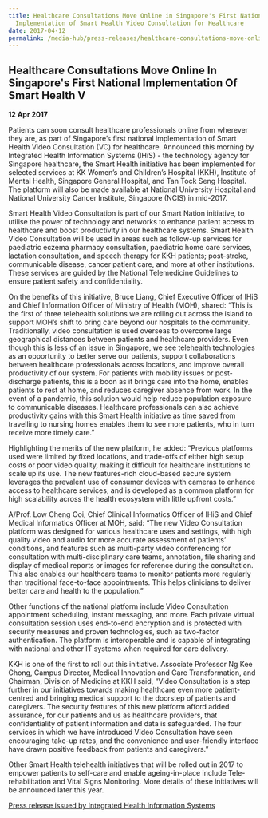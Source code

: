 ```yaml
---
title: Healthcare Consultations Move Online in Singapore's First National
  Implementation of Smart Health Video Consultation for Healthcare
date: 2017-04-12
permalink: /media-hub/press-releases/healthcare-consultations-move-online-in-singapore-s-first-national-implementation-of-smart-health-video-consultation-for-healthcare
---
```

## Healthcare Consultations Move Online In Singapore's First National Implementation Of Smart Health V

**12 Apr 2017**

Patients can soon consult healthcare professionals online from wherever they are, as part of Singapore’s first national implementation of Smart Health Video Consultation (VC) for healthcare. Announced this morning by Integrated Health Information Systems (IHiS) - the technology agency for Singapore healthcare, the Smart Health initiative has been implemented for selected services at KK Women’s and Children’s Hospital (KKH), Institute of Mental Health, Singapore General Hospital, and Tan Tock Seng Hospital. The platform will also be made available at National University Hospital and National University Cancer Institute, Singapore (NCIS) in mid-2017.

Smart Health Video Consultation is part of our Smart Nation initiative, to utilise the power of technology and networks to enhance patient access to healthcare and boost productivity in our healthcare systems. Smart Health Video Consultation will be used in areas such as follow-up services for paediatric eczema pharmacy consultation, paediatric home care services, lactation consultation, and speech therapy for KKH patients; post-stroke, communicable disease, cancer patient care, and more at other institutions. These services are guided by the National Telemedicine Guidelines to ensure patient safety and confidentiality.

On the benefits of this initiative, Bruce Liang, Chief Executive Officer of IHiS and Chief Information Officer of Ministry of Health (MOH), shared: “This is the first of three telehealth solutions we are rolling out across the island to support MOH’s shift to bring care beyond our hospitals to the community. Traditionally, video consultation is used overseas to overcome large geographical distances between patients and healthcare providers. Even though this is less of an issue in Singapore, we see telehealth technologies as an opportunity to better serve our patients, support collaborations between healthcare professionals across locations, and improve overall productivity of our system. For patients with mobility issues or post-discharge patients, this is a boon as it brings care into the home, enables patients to rest at home, and reduces caregiver absence from work. In the event of a pandemic, this solution would help reduce population exposure to communicable diseases. Healthcare professionals can also achieve productivity gains with this Smart Health initiative as time saved from travelling to nursing homes enables them to see more patients, who in turn receive more timely care.”

Highlighting the merits of the new platform, he added: “Previous platforms used were limited by fixed locations, and trade-offs of either high setup costs or poor video quality, making it difficult for healthcare institutions to scale up its use. The new features-rich cloud-based secure system leverages the prevalent use of consumer devices with cameras to enhance access to healthcare services, and is developed as a common platform for high scalability across the health ecosystem with little upfront costs.”

A/Prof. Low Cheng Ooi, Chief Clinical Informatics Officer of IHiS and Chief Medical Informatics Officer at MOH, said: “The new Video Consultation platform was designed for various healthcare uses and settings, with high quality video and audio for more accurate assessment of patients’ conditions, and features such as multi-party video conferencing for consultation with multi-disciplinary care teams, annotation, file sharing and display of medical reports or images for reference during the consultation. This also enables our healthcare teams to monitor patients more regularly than traditional face-to-face appointments. This helps clinicians to deliver better care and health to the population.”

Other functions of the national platform include Video Consultation appointment scheduling, instant messaging, and more. Each private virtual consultation session uses end-to-end encryption and is protected with security measures and proven technologies, such as two-factor authentication. The platform is interoperable and is capable of integrating with national and other IT systems when required for care delivery.

KKH is one of the first to roll out this initiative. Associate Professor Ng Kee Chong, Campus Director, Medical Innovation and Care Transformation, and Chairman, Division of Medicine at KKH said, “Video Consultation is a step further in our initiatives towards making healthcare even more patient-centred and bringing medical support to the doorstep of patients and caregivers. The security features of this new platform afford added assurance, for our patients and us as healthcare providers, that confidentiality of patient information and data is safeguarded. The four services in which we have introduced Video Consultation have seen encouraging take-up rates, and the convenience and user-friendly interface have drawn positive feedback from patients and caregivers.”

Other Smart Health telehealth initiatives that will be rolled out in 2017 to empower patients to self-care and enable ageing-in-place include Tele-rehabilitation and Vital Signs Monitoring. More details of these initiatives will be announced later this year.

[Press release issued by Integrated Health Information Systems](https://www.ihis.com.sg/Latest_News/Media_Releases/Pages/Healthcare-Consultations-Move-Online-in-Singapore%E2%80%99s-First-National-Implementation-of-VC.aspx)